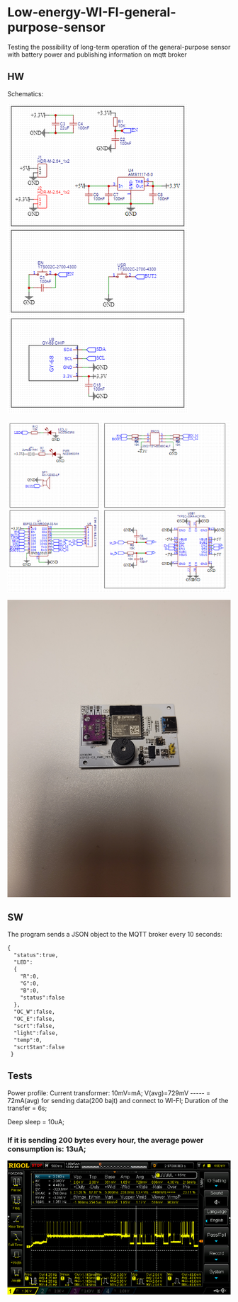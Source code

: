 # Low-energy-WI-FI-general-purpose-sensor
Testing the possibility of long-term operation of the general-purpose sensor with battery power and publishing information on mqtt broker

## HW

Schematics:

![Alt Text](https://github.com/mrGrodzki/Low-energy-WI-FI-general-purpose-sensor/blob/main/HW/schematicPowTestPar1.png)

![Alt Text](https://github.com/mrGrodzki/Low-energy-WI-FI-general-purpose-sensor/blob/main/HW/schematicPowTestPar2.png)


![Alt Text](https://github.com/mrGrodzki/Low-energy-WI-FI-general-purpose-sensor/blob/main/HW/powTest_v1.jpg)

## SW

The program sends a JSON object to the MQTT broker every 10 seconds:
```
{
  "status":true,
  "LED":
  {
    "R":0,
    "G":0,
    "B":0,
    "status":false
  },
  "OC_W":false,
  "OC_E":false,
  "scrt":false,
  "light":false,
  "temp":0,
  "scrtStan":false
 }
```

## Tests

Power profile:
Current transformer: 10mV=mA;
V(avg)=729mV ----- = 72mA(avg) for sending data(200 bajt) and connect to WI-FI;
Duration of the transfer = 6s;

Deep sleep = 10uA;

### If it is sending 200 bytes every hour, the average power consumption is: 13uA;


![Alt Text](https://github.com/mrGrodzki/Low-energy-WI-FI-general-purpose-sensor/blob/main/Test/PowerProfile.png)


